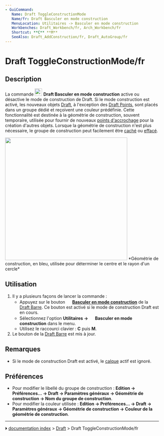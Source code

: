 ```yaml
---
- GuiCommand:
   Name: Draft ToggleConstructionMode
   Name/fr: Draft Basculer en mode construction
   MenuLocation: Utilitaires -> Basculer en mode construction
   Workbenches: Draft_Workbench/fr, Arch_Workbench/fr
   Shortcut: **C** **M**
   SeeAlso: Draft_AddConstruction/fr, Draft_AutoGroup/fr
---
```


# Draft ToggleConstructionMode/fr

## Description

La commande <img alt="" src=images/Draft_ToggleConstructionMode.svg  style="width:24px;"> **Draft Basculer en mode construction** active ou désactive le mode de construction de Draft. Si le mode construction est activé, les nouveaux objets [Draft](Draft_Workbench/fr.md), à l\'exception des [Draft Points](Draft_Point/fr.md), sont placés dans un groupe dédié et reçoivent une couleur prédéfinie. Cette fonctionnalité est destinée à la géométrie de construction, souvent temporaire, utilisée pour fournir de nouveaux [points d\'accrochage](Draft_Snap/fr.md) pour la création d\'autres objets. Lorsque la géométrie de construction n\'est plus nécessaire, le groupe de construction peut facilement être [caché](Std_HideSelection/fr.md) ou [effacé](Std_Delete/fr.md).

<img alt="" src=images/Draft_construction_mode_example.jpg  style="width:400px;"> 
*Géométrie de construction, en bleu, utilisée pour déterminer le centre et le rayon d'un cercle*

## Utilisation

1.  Il y a plusieurs façons de lancer la commande :
    -   Appuyez sur le bouton **<img src="images/Draft_ToggleConstructionMode.svg" width=16px> [Basculer en mode construction](Draft_ToggleConstructionMode/fr.md)** de la [Draft Barre](Draft_Tray/fr.md). Ce bouton est activé si le mode de construction Draft est en cours.
    -   Sélectionnez l\'option **Utilitaires → <img src="images/Draft_ToggleConstructionMode.svg" width=16px> Basculer en mode construction** dans le menu.
    -   Utilisez le raccourci clavier : **C** puis **M**.
2.  Le bouton de la [Draft Barre](Draft_Tray/fr.md) est mis à jour.

## Remarques

-   Si le mode de construction Draft est activé, le [calque](Draft_Layer/fr.md) actif est ignoré.

## Préférences

-   Pour modifier le libellé du groupe de construction : **Edition → Préférences... → Draft → Paramètres généraux → Géométrie de construction → Nom du groupe de construction**.
-   Pour modifier la couleur utilisée : **Edition → Préférences... → Draft → Paramètres généraux → Géométrie de construction → Couleur de la géométrie de construction**.



---
⏵ [documentation index](../README.md) > [Draft](Draft_Workbench.md) > Draft ToggleConstructionMode/fr
